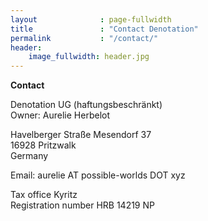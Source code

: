 ```yaml
---
layout              : page-fullwidth
title               : "Contact Denotation"
permalink           : "/contact/"
header:
    image_fullwidth: header.jpg
---
```


**Contact**

Denotation UG (haftungsbeschränkt)<br>
Owner: Aurelie Herbelot


Havelberger Straße Mesendorf 37<br>
16928 Pritzwalk<br>
Germany<br>

Email: aurelie AT possible-worlds DOT xyz

Tax office Kyritz<br>
Registration number HRB 14219 NP

